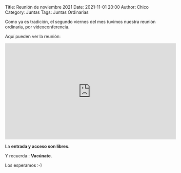 Title: Reunión de noviembre 2021
Date: 2021-11-01 20:00
Author: Chico
Category: Juntas
Tags: Juntas Ordinarias

Como ya es tradición, el segundo viernes del mes tuvimos nuestra reunión ordinaria, por videoconferencia.

Aquí pueden ver la reunión:

<iframe width="560" height="315" src="https://www.youtube.com/embed/XDxxJAUHucU" title="YouTube video player" frameborder="0" allow="accelerometer; autoplay; clipboard-write; encrypted-media; gyroscope; picture-in-picture" allowfullscreen></iframe>

La __entrada y acceso son libres.__

Y recuerda :  __Vacúnate__.

Los esperamos :-)

